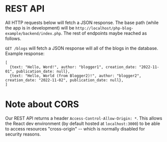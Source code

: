 
# REST API

All HTTP requests below will fetch a JSON response.  The base path (while the app is in development) will be `http://localhost/php-blog-example/backend/index.php`.  The rest of endpoints maybe reached as follows.

`GET /blogs` will fetch a JSON response will all of the blogs in the database.  Example response:

```
[
  {text: "Hello, Word!", author: "blogger1", creation_date: "2022-11-01", publication_date: null},
  {text: "Hello, World (from Blogger2)!", author: "blogger2", creation_date: "2022-11-02", publication_date: null},
]
```


# Note about CORS

Our REST API returns a header `Access-Control-Allow-Origin: *`.  This allows the React dev environment (by default hosted at `localhost:3000`) to be able to access resources "cross-origin" -- which is normally disabled for security reasons.
